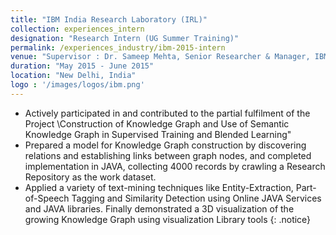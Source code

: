 ```yaml
---
title: "IBM India Research Laboratory (IRL)"
collection: experiences_intern
designation: "Research Intern (UG Summer Training)"
permalink: /experiences_industry/ibm-2015-intern
venue: "Supervisor : Dr. Sameep Mehta, Senior Researcher & Manager, IBM"
duration: "May 2015 - June 2015"
location: "New Delhi, India"
logo : '/images/logos/ibm.png'
---
```


* Actively participated in and contributed to the partial fulfilment of the Project \Construction of Knowledge Graph
and Use of Semantic Knowledge Graph in Supervised Training and Blended Learning"
* Prepared a model for Knowledge Graph construction by discovering relations and establishing links between graph
nodes, and completed implementation in JAVA, collecting 4000 records by crawling a Research Repository as the
work dataset.
* Applied a variety of text-mining techniques like Entity-Extraction, Part-of-Speech Tagging and Similarity Detection
using Online JAVA Services and JAVA libraries. Finally demonstrated a 3D visualization of the growing Knowledge
Graph using visualization Library tools
{: .notice}